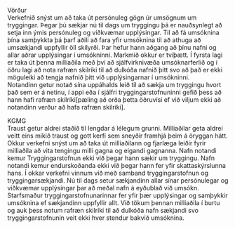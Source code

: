 Vörður  
Verkefnið snýst um að taka út persónuleg gögn úr umsögnum um tryggingar. Þegar þú sækjar nú til dags um tryggingu þá er nauðsynlegt að setja inn ýmis persónuleg og viðkvæmar upplýsingar. Til að fá umsóknina þína samþykkta þá þarf aðili að fara yfir umsóknina til að athuga að umsækjandi uppfyllir öll skilyrði. Þar hefur hann aðgang að þínu nafni og allar aðrar upplýsingar í umsókninni. Markmið okkur er tvíþætt. Í fyrsta lagi er taka út þenna milliaðila með því að sjálfvirknivæða umsóknarferlið og í öðru lagi að nota rafræn skilríki til að dulkóða nafnið þitt svo að það er ekki möguleiki að tengja nafnið þitt við upplýsingarnar í umsókninni.  
Notandinn getur notað sína uppáhalds leið til að sækja um tryggingu hvort það sem er á netinu, í appi eða í sjálfri tryggingarstofnuninni gefið þess að hann hafi rafræn skilríki[pæling að orða þetta öðruvísi ef við viljum ekki að notandinn verður að hafa rafræn skilríki]. 

KGMG  
Traust getur aldrei staðið til lengdar á lélegum grunni. Milliaðilar geta aldrei veitt eins mikið traust og gott kerfi sem sneyðir framhjá þeim á öryggan hátt. Okkur verkefni snýst um að taka út milliaðilann og fjarlæga leiðir fyrir milliaðila að vita tengingu milli gagna og eigandi gagnanna. Nafn notandi kemur Tryggingarstofnun ekki við þegar hann sækir um tryggingu. Nafn notandi kemur endurskoðanda ekki við þegar hann fer yfir skattaskýrslunna hans. Í okkar verkefni vinnum við með samband tryggingarstofnun og tryggingarsækjandi. Nú til dags setur sækjandinn allar sínar persónulegar og viðkvæmar upplýsingar þar að meðal nafn á eyðublað við umsókn. Starfsmaður tryggingarstofnunarinnar fer yfir þær upplýsingar og samþykkir umsóknina ef sækjandinn uppfyllir allt. Við tökum þennan milliaðila í burtu og auk þess notum rafræn skilríki til að dulkóða nafn sækjandi svo tryggingarstofnunin veit ekki hver stendur bakvið umsóknina.
